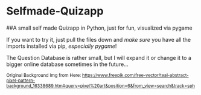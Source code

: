 # Selfmade-Quizapp

##A small self made Quizapp in Python, just for fun, visualized via pygame

If you want to try it, just pull the files down and *make sure* you have all the imports installed via pip, _especially pygame_!

The Question Database is rather small, but I will expand it or change it to a bigger online database sometimes in the future...

<sub>Original Background Img from Here: https://www.freepik.com/free-vector/teal-abstract-pixel-pattern-background_16338689.htm#query=pixel%20art&position=6&from_view=search&track=sph</sub>
